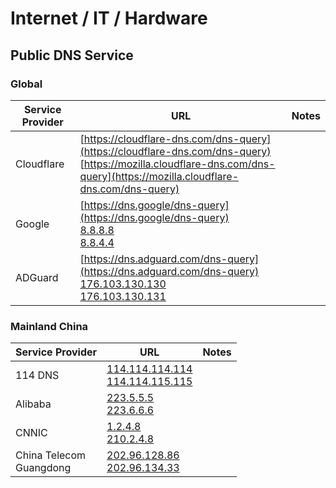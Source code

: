 # Internet / IT / Hardware

## Public DNS Service

### Global

Service Provider | URL | Notes
---------|----------|---------
Cloudflare | [https://cloudflare-dns.com/dns-query](https://cloudflare-dns.com/dns-query) <br> [https://mozilla.cloudflare-dns.com/dns-query](https://mozilla.cloudflare-dns.com/dns-query) | 
Google | [https://dns.google/dns-query](https://dns.google/dns-query) <br> [8.8.8.8](8.8.8.8) <br> [8.8.4.4](8.8.4.4) | 
ADGuard | [https://dns.adguard.com/dns-query](https://dns.adguard.com/dns-query) <br> [176.103.130.130](176.103.130.130) <br> [176.103.130.131](176.103.130.131) | 

### Mainland China

Service Provider | URL | Notes
---------|----------|---------
114 DNS | [114.114.114.114](114.114.114.114) <br> [114.114.115.115](114.114.115.115) | 
Alibaba | [223.5.5.5](223.5.5.5) <br> [223.6.6.6](223.6.6.6)| 
CNNIC | [1.2.4.8](1.2.4.8) <br> [210.2.4.8](210.2.4.8) | 
China Telecom <br> Guangdong | [202.96.128.86](202.96.128.86) <br> [202.96.134.33](202.96.134.33) | 

